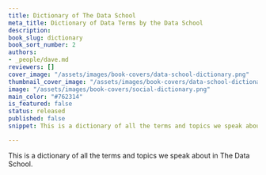 ```yaml
---
title: Dictionary of The Data School
meta_title: Dictionary of Data Terms by the Data School
description:
book_slug: dictionary
book_sort_number: 2
authors:
- _people/dave.md
reviewers: []
cover_image: "/assets/images/book-covers/data-school-dictionary.png"
thumbnail_cover_image: "/assets/images/book-covers/data-school-dictionary@thumbnail.png"
image: "/assets/images/book-covers/social-dictionary.png"
main_color: "#762314"
is_featured: false
status: released
published: false
snippet: This is a dictionary of all the terms and topics we speak about in The Data School.

---
```

This is a dictionary of all the terms and topics we speak about in The Data School.
